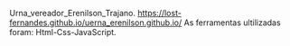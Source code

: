 Urna_vereador_Erenilson_Trajano.
 https://lost-fernandes.github.io/uerna_erenilson.github.io/
As ferramentas ultilizadas foram: Html-Css-JavaScript.
